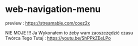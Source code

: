 # web-navigation-menu
preview : https://streamable.com/coez2x


NIE MOJE !!! Ja Wykonałem to żeby wam zaoszczędzić czasu            
Twórca Tego Tutaj : https://youtu.be/ShPPkZEeLPo 
